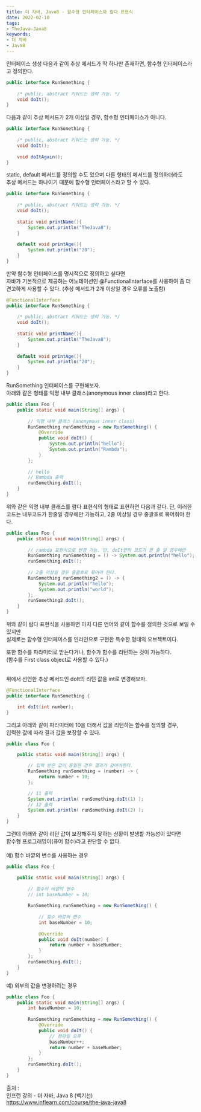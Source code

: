 ```yaml
---
title: 더 자바, Java8 - 함수형 인터페이스와 람다 표현식
date: 2022-02-10
tags:
- TheJava-Java8
keywords:
- 더 자바
- Java8
---
```


인터페이스 생성
다음과 같이 추상 메서드가 딱 하나만 존재하면, 함수형 인터페이스라고 정의한다.
```Java
public interface RunSomething {
    
    /* public, abstract 키워드는 생략 가능. */
    void doIt();
}
```

다음과 같이 추상 메서드가 2개 이상일 경우, 함수형 인터페이스가 아니다.
```Java
public interface RunSomething {
    
    /* public, abstract 키워드는 생략 가능. */
    void doIt();
    
    void doItAgain();
}
```

static, default 메서드를 정의할 수도 있으며 다른 형태의 메서드를 정의하더라도
<br/>추상 메서드는 하나이기 때문에 함수형 인터페이스라고 할 수 있다.
```Java
public interface RunSomething {
    
    /* public, abstract 키워드는 생략 가능. */
    void doIt();
    
    static void printName(){
        System.out.println("TheJava8");
    }
    
    default void printAge(){
        System.out.println("20");
    }
}
```

만약 함수형 인터페이스를 명시적으로 정의하고 싶다면
<br/>자바가 기본적으로 제공하는 어노테이션인 @FunctionalInterface를 사용하여 좀 더 견고하게 사용할 수 있다.
(추상 메서드가 2개 이상일 경우 오류를 노출함)

```Java
@FunctionalInterface
public interface RunSomething {
    
    /* public, abstract 키워드는 생략 가능. */
    void doIt();
    
    static void printName(){
        System.out.println("TheJava8");
    }
    
    default void printAge(){
        System.out.println("20");
    }
}
```

RunSomething 인터페이스를 구현해보자.
<br/>아래와 같은 형태를 익명 내부 클래스(anonymous inner class)라고 한다.
```Java
public class Foo {
    public static void main(String[] args) {
        
        // 익명 내부 클래스 (anonymous inner class)
        RunSomething runSomething = new RunSomething() {
            @Override
            public void doIt() {
                System.out.println("hello");
                System.out.println("Rambda");
            }
        };
        
        // hello
        // Rambda 출력
        runSomething.doIt();
    }
}
```

위와 같은 익명 내부 클래스를 람다 표현식의 형태로 표현하면 다음과 같다.
단, 이러한 코드는 내부코드가 한줄일 경우에만 가능하고, 2줄 이상일 경우 중괄호로 묶어줘야 한다.
```Java
public class Foo {
    public static void main(String[] args) {
        
        // rambda 표현식으로 변경 가능. 단, doIt안의 코드가 한 줄 일 경우에만
        RunSomething runSomething = () -> System.out.println("hello");
        runSomething.doIt();
        
        // 2줄 이상일 경우 중괄호로 묶어야 한다.
        RunSomething runSomething2 = () -> {
            System.out.println("hello");
            System.out.println("world");
        };
        runSomething2.doIt();
    }
}
```

위와 같이 람다 표현식을 사용하면 마치 다른 언어와 같이 함수를 정의한 것으로 보일 수 있지만
<br/>실제로는 함수형 인터페이스를 인라인으로 구현한 특수한 형태의 오브젝트이다.

또한 함수를 파라미터로 받는다거나, 함수가 함수를 리턴하는 것이 가능하다.
<br/>(함수를 First class object로 사용할 수 있다.)

<br/>위에서 선언한 추상 메서드인 doIt의 리턴 값을 int로 변경해보자.
```Java
@FunctionalInterface
public interface RunSomething {

    int doIt(int number);
}
```

그리고 아래와 같이 파라미터에 10을 더해서 값을 리턴하는 함수를 정의할 경우,
<br/>입력한 값에 따라 결과 값을 보장할 수 있다.

```Java
public class Foo {

    public static void main(String[] args) {

        // 입력 받은 값이 동일한 경우 결과가 같아야한다.
        RunSomething runSomething = (number) -> {
            return number + 10;
        };

        // 11 출력
        System.out.println( runSomething.doIt(1) );
        // 12 출력
        System.out.println( runSomething.doIt(2) );
    }
}

```

그런데 아래와 같이 리턴 값이 보장해주지 못하는 상황이 발생할 가능성이 있다면
<br/>함수형 프로그래밍이(퓨어 함수)라고 판단할 수 없다.
<br/>
<br/>
예) 함수 바깥의 변수를 사용하는 경우 
```Java
public class Foo {

    public static void main(String[] args) {
        
        // 함수의 바깥의 변수
        // int baseNumber = 10;
        
        RunSomething runSomething = new RunSomething() {
            
            // 함수 바깥의 변수
            int baseNumber = 10;
            
            @Override
            public void doIt(number) {
                return number + baseNumber;
            }
        };
        runSomething.doIt();
    }
}
```

예) 외부의 값을 변경하려는 경우
```Java
public class Foo {
    public static void main(String[] args) {
        int baseNumber = 10;
        
        RunSomething runSomething = new RunSomething() {
            @Override
            public void doIt() {
                // 컴파일 오류
                baseNumber++;
                return number + baseNumber;
            }
        };
        runSomething.doIt();
    }
}
```

출처 :
<br/> 인프런 강의 - 더 자바, Java 8 (백기선)
<br/>https://www.inflearn.com/course/the-java-java8
